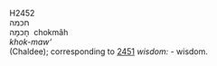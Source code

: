 <body>
  <p>H2452<br>  חכמה  <br> חָכמָה  ‎  chokmâh  <br><i>khok-maw‘ </i><br>(Chaldee); corresponding to <a href="h2451.htm">2451</a>  <i>wisdom: - </i>wisdom.<br></p>
 </body>